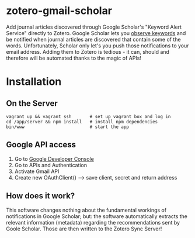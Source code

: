 # zotero-gmail-scholar
Add journal articles discovered through Google Scholar's "Keyword Alert Service" directly to Zotero. Google Scholar lets you [observe keywords](https://scholar.google.com/scholar_alerts?view_op=list_alerts) and be notified when journal articles are discovered that contain some of the words.
Unfortunately, Scholar only let's you push those notifications to your email address. Adding them to Zotero is tedious - it can, should and therefore will be automated thanks to the magic of APIs!

# Installation
## On the Server
    vagrant up && vagrant ssh       # set up vagrant box and log in
    cd /app/server && npm install   # install npm dependencies
    bin/www                         # start the app
## Google API access
1. Go to [Google Developer Console](https://code.google.com/apis/console/?hl=de&pli=1)
2. Go to APIs and Authentication
3. Activate Gmail API
4. Create new OAuthClient() --> save client, secret and return address

## How does it work?
This software changes nothing about the fundamental workings of notifications in Google Scholar; but: the software automatically extracts the relevant information (metadata) regarding the recommendations sent by Goole Scholar. Those are then written to the Zotero Sync Server!
